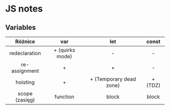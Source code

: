 # JS notes

## Variables

Różnice | var | let | const
:---: |:---:| :---: | :---:
redeclaration | + (quirks mode) | - | -
re-assignment | + | + | - 
hoisting | + | + (Temporary dead zone) | + (TDZ)
scope (zasięg) | function | block | block